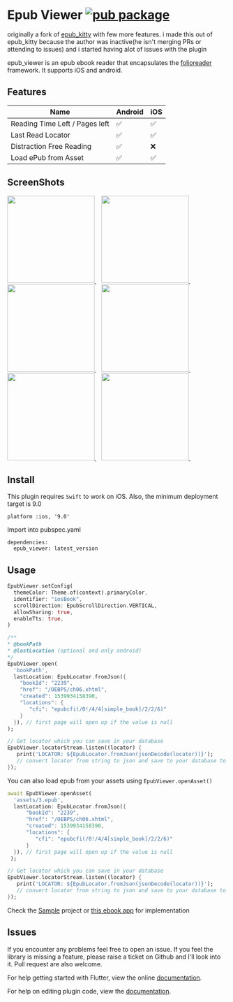 # Epub Viewer [![pub package](https://img.shields.io/pub/v/epub_viewer.svg)](https://pub.dartlang.org/packages/epub_viewer)

originally a fork of [epub_kitty](https://github.com/451518849/epub_kitty) with
few more features. i made this out of epub_kitty because the author was
inactive(he isn't merging PRs or attending to issues) and i started having alot
of issues with the plugin

epub_viewer is an epub ebook reader that encapsulates the
[folioreader](https://folioreader.github.io/FolioReaderKit/) framework. It
supports iOS and android.

## Features

| Name                           | Android | iOS |
| ------------------------------ | ------- | --- |
| Reading Time Left / Pages left | ✅      | ✅  |
| Last Read Locator              | ✅      | ✅  |
| Distraction Free Reading       | ✅      | ❌  |
| Load ePub from Asset           | ✅      | ✅  |

## ScreenShots

<a href="#screenshots">
  <img src="https://raw.githubusercontent.com/JideGuru/epub_viewer/master/screenshots/1.png" width="200px">
</a>&nbsp;&nbsp;
<a href="#screenshots">
  <img src="https://raw.githubusercontent.com/JideGuru/epub_viewer/master/screenshots/2.png" width="200px">
</a>&nbsp;&nbsp;
<a href="#screenshots">
  <img src="https://raw.githubusercontent.com/JideGuru/epub_viewer/master/screenshots/3.png" width="200px">
</a>&nbsp;&nbsp;
<a href="#screenshots">
  <img src="https://raw.githubusercontent.com/JideGuru/epub_viewer/master/screenshots/4.png" width="200px">
</a>&nbsp;&nbsp;
<a href="#screenshots">
  <img src="https://raw.githubusercontent.com/JideGuru/epub_viewer/master/screenshots/5.png" width="200px">
</a>&nbsp;&nbsp;
<a href="#screenshots">
  <img src="https://raw.githubusercontent.com/JideGuru/epub_viewer/master/screenshots/6.png" width="200px">
</a>&nbsp;&nbsp;

## Install

This plugin requires `Swift` to work on iOS. Also, the minimum deployment target
is 9.0

```
platform :ios, '9.0'
```

Import into pubspec.yaml

```
dependencies:
  epub_viewer: latest_version
```

## Usage

```dart
EpubViewer.setConfig(
  themeColor: Theme.of(context).primaryColor,
  identifier: "iosBook",
  scrollDirection: EpubScrollDirection.VERTICAL,
  allowSharing: true,
  enableTts: true,
)

/**
* @bookPath
* @lastLocation (optional and only android)
*/
EpubViewer.open(
  'bookPath',
  lastLocation: EpubLocator.fromJson({
    "bookId": "2239",
    "href": "/OEBPS/ch06.xhtml",
    "created": 1539934158390,
    "locations": {
       "cfi": "epubcfi(/0!/4/4[simple_book]/2/2/6)"
    }
  }), // first page will open up if the value is null
);

// Get locator which you can save in your database
EpubViewer.locatorStream.listen((locator) {
   print('LOCATOR: ${EpubLocator.fromJson(jsonDecode(locator))}');
   // convert locator from string to json and save to your database to be retrieved later
});
```

You can also load epub from your assets using `EpubViewer.openAsset()`

```dart
await EpubViewer.openAsset(
  'assets/3.epub',
  lastLocation: EpubLocator.fromJson({
      "bookId": "2239",
      "href": "/OEBPS/ch06.xhtml",
      "created": 1539934158390,
      "locations": {
         "cfi": "epubcfi(/0!/4/4[simple_book]/2/2/6)"
      }
  }), // first page will open up if the value is null
 );

// Get locator which you can save in your database
EpubViewer.locatorStream.listen((locator) {
   print('LOCATOR: ${EpubLocator.fromJson(jsonDecode(locator))}');
   // convert locator from string to json and save to your database to be retrieved later
});
```

Check the [Sample](https://github.com/JideGuru/epub_viewer/tree/master/example)
project or [this ebook app](https://github.com/JideGuru/FlutterEbookApp) for
implementation

## Issues

If you encounter any problems feel free to open an issue. If you feel the
library is missing a feature, please raise a ticket on Github and I'll look into
it. Pull request are also welcome.

For help getting started with Flutter, view the online
[documentation](https://flutter.io/).

For help on editing plugin code, view the
[documentation](https://flutter.io/platform-plugins/#edit-code).
